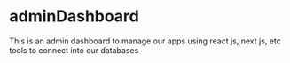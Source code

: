 # adminDashboard
This is an admin dashboard to manage our apps using react js, next js, etc tools to connect into our databases
